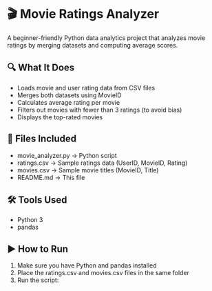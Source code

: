 # 🎬 Movie Ratings Analyzer

A beginner-friendly Python data analytics project that analyzes movie ratings by merging datasets and computing average scores.

## 🔍 What It Does

- Loads movie and user rating data from CSV files
- Merges both datasets using MovieID
- Calculates average rating per movie
- Filters out movies with fewer than 3 ratings (to avoid bias)
- Displays the top-rated movies

## 📁 Files Included

- movie_analyzer.py → Python script
- ratings.csv → Sample ratings data (UserID, MovieID, Rating)
- movies.csv → Sample movie titles (MovieID, Title)
- README.md → This file

## 🛠️ Tools Used

- Python 3
- pandas

## ▶️ How to Run

1. Make sure you have Python and pandas installed
2. Place the ratings.csv and movies.csv files in the same folder
3. Run the script: